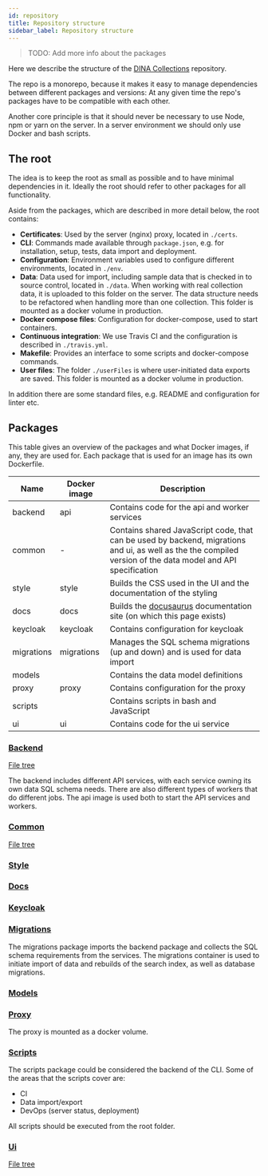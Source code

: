 ```yaml
---
id: repository
title: Repository structure
sidebar_label: Repository structure
---
```


> TODO: Add more info about the packages

Here we describe the structure of the
[DINA Collections](https://github.com/dina-web-nrm/dina-collections) repository.

The repo is a monorepo, because it makes it easy to manage dependencies between
different packages and versions: At any given time the repo's packages have to
be compatible with each other.

Another core principle is that it should never be necessary to use Node, npm or
yarn on the server. In a server environment we should only use Docker and bash
scripts.

## The root

The idea is to keep the root as small as possible and to have minimal
dependencies in it. Ideally the root should refer to other packages for all
functionality.

Aside from the packages, which are described in more detail below, the root
contains:

- **Certificates**: Used by the server (nginx) proxy, located in `./certs`.
- **CLI**: Commands made available through `package.json`, e.g. for
  installation, setup, tests, data import and deployment.
- **Configuration**: Environment variables used to configure different
  environments, located in `./env`.
- **Data**: Data used for import, including sample data that is checked in to
  source control, located in `./data`. When working with real collection data,
  it is uploaded to this folder on the server. The data structure needs to be
  refactored when handling more than one collection. This folder is mounted as a
  docker volume in production.
- **Docker compose files**: Configuration for docker-compose, used to start
  containers.
- **Continuous integration**: We use Travis CI and the configuration is
  described in `./travis.yml`.
- **Makefile**: Provides an interface to some scripts and docker-compose
  commands.
- **User files**: The folder `./userFiles` is where user-initiated data exports
  are saved. This folder is mounted as a docker volume in production.

In addition there are some standard files, e.g. README and configuration for
linter etc.

## Packages

This table gives an overview of the packages and what Docker images, if any,
they are used for. Each package that is used for an image has its own
Dockerfile.

| Name       | Docker image | Description                                                                                                                                                  |
| ---------- | ------------ | ------------------------------------------------------------------------------------------------------------------------------------------------------------ |
| backend    | api          | Contains code for the api and worker services                                                                                                                |
| common     | -            | Contains shared JavaScript code, that can be used by backend, migrations and ui, as well as the the compiled version of the data model and API specification |
| style      | style        | Builds the CSS used in the UI and the documentation of the styling                                                                                           |
| docs       | docs         | Builds the [docusaurus](https://docusaurus.io/) documentation site (on which this page exists)                                                               |
| keycloak   | keycloak     | Contains configuration for keycloak                                                                                                                          |
| migrations | migrations   | Manages the SQL schema migrations (up and down) and is used for data import                                                                                  |
| models     |              | Contains the data model definitions                                                                                                                          |
| proxy      | proxy        | Contains configuration for the proxy                                                                                                                         |
| scripts    |              | Contains scripts in bash and JavaScript                                                                                                                      |
| ui         | ui           | Contains code for the ui service                                                                                                                             |

### [Backend](https://github.com/dina-web-nrm/dina-collections/tree/master/packages/backend)

[File tree](https://github.com/dina-web-nrm/dina-collections/blob/master/packages/backend/tree.md)

The backend includes different API services, with each service owning its own
data SQL schema needs. There are also different types of workers that do
different jobs. The api image is used both to start the API services and
workers.

### [Common](https://github.com/dina-web-nrm/dina-collections/tree/master/packages/common)

[File tree](https://github.com/dina-web-nrm/dina-collections/blob/master/packages/common/tree.md)

### [Style](https://github.com/dina-web-nrm/dina-collections/tree/master/packages/style)

### [Docs](https://github.com/dina-web-nrm/dina-collections/tree/master/packages/docs)

### [Keycloak](https://github.com/dina-web-nrm/dina-collections/tree/master/packages/keycloak)

### [Migrations](https://github.com/dina-web-nrm/dina-collections/tree/master/packages/migrations)

The migrations package imports the backend package and collects the SQL schema
requirements from the services. The migrations container is used to initiate
import of data and rebuilds of the search index, as well as database migrations.

### [Models](https://github.com/dina-web-nrm/dina-collections/tree/master/packages/models)

### [Proxy](https://github.com/dina-web-nrm/dina-collections/tree/master/packages/proxy)

The proxy is mounted as a docker volume.

### [Scripts](https://github.com/dina-web-nrm/dina-collections/tree/master/packages/scripts)

The scripts package could be considered the backend of the CLI. Some of the
areas that the scripts cover are:

- CI
- Data import/export
- DevOps (server status, deployment)

All scripts should be executed from the root folder.

### [Ui](https://github.com/dina-web-nrm/dina-collections/tree/master/packages/ui)

[File tree](https://github.com/dina-web-nrm/dina-collections/blob/master/packages/ui/tree.md)
